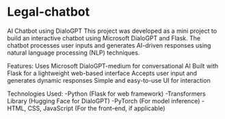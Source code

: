 # Legal-chatbot
AI Chatbot using DialoGPT
This project was developed as a mini project to build an interactive chatbot using Microsoft DialoGPT and Flask. The chatbot processes user inputs and generates AI-driven responses using natural language processing (NLP) techniques.

Features:
Uses Microsoft DialoGPT-medium for conversational AI
Built with Flask for a lightweight web-based interface
Accepts user input and generates dynamic responses
Simple and easy-to-use UI for interaction

Technologies Used:
-Python (Flask for web framework)
-Transformers Library (Hugging Face for DialoGPT)
-PyTorch (For model inference)
-HTML, CSS, JavaScript (For the front-end, if applicable)
